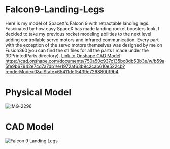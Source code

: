 # Falcon9-Landing-Legs
Here is my model of SpaceX's Falcon 9 with retractable landing legs. Fascinated by how easy SpaceX has made landing rocket boosters look, I decided to take my previous rocket modeling abilities to the next level adding controllable servo motors and infrared communication. Every part with the exception of the servo motors themselves was designed by me on Fusion360(you can find the stl files for all the parts I made under the 3DPrintedParts directory).
[Link to Onshape CAD Model](https://cad.onshape.com/documents/750a50c937c135bc8db53b3e/w/b59a5fe9b67942e74d7a7db1/e/1972af63b9c2cab610e522cb?renderMode=0&uiState=66b24f0373c0dc0087669fda) <br>
https://cad.onshape.com/documents/750a50c937c135bc8db53b3e/w/b59a5fe9b67942e74d7a7db1/e/1972af63b9c2cab610e522cb?renderMode=0&uiState=65411def5439c726880b19b4
<br>
# Physical Model 
![IMG-2296](https://github.com/Hunter-Rohovit/Falcon9-Landing-Legs/assets/105554281/b323f8ce-2f28-4561-9e37-9df3156d632f)
# CAD Model
![Falcon 9 Landing Legs](https://github.com/Hunter-Rohovit/Falcon9-Landing-Legs/assets/105554281/83eded05-5c7d-4301-89b0-2f13e8fed260)






